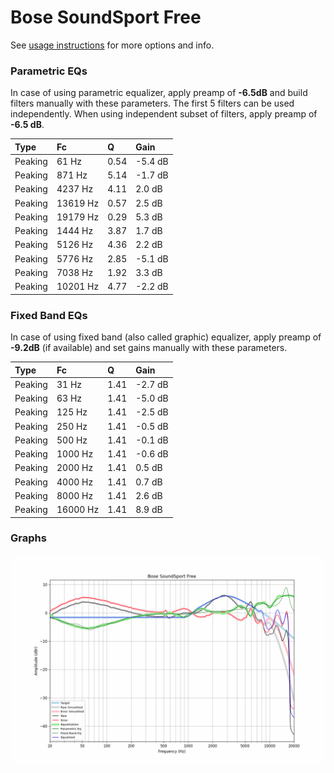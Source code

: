 # Bose SoundSport Free
See [usage instructions](https://github.com/jaakkopasanen/AutoEq#usage) for more options and info.

### Parametric EQs
In case of using parametric equalizer, apply preamp of **-6.5dB** and build filters manually
with these parameters. The first 5 filters can be used independently.
When using independent subset of filters, apply preamp of **-6.5 dB**.

| Type    | Fc       |    Q | Gain    |
|:--------|:---------|:-----|:--------|
| Peaking | 61 Hz    | 0.54 | -5.4 dB |
| Peaking | 871 Hz   | 5.14 | -1.7 dB |
| Peaking | 4237 Hz  | 4.11 | 2.0 dB  |
| Peaking | 13619 Hz | 0.57 | 2.5 dB  |
| Peaking | 19179 Hz | 0.29 | 5.3 dB  |
| Peaking | 1444 Hz  | 3.87 | 1.7 dB  |
| Peaking | 5126 Hz  | 4.36 | 2.2 dB  |
| Peaking | 5776 Hz  | 2.85 | -5.1 dB |
| Peaking | 7038 Hz  | 1.92 | 3.3 dB  |
| Peaking | 10201 Hz | 4.77 | -2.2 dB |

### Fixed Band EQs
In case of using fixed band (also called graphic) equalizer, apply preamp of **-9.2dB**
(if available) and set gains manually with these parameters.

| Type    | Fc       |    Q | Gain    |
|:--------|:---------|:-----|:--------|
| Peaking | 31 Hz    | 1.41 | -2.7 dB |
| Peaking | 63 Hz    | 1.41 | -5.0 dB |
| Peaking | 125 Hz   | 1.41 | -2.5 dB |
| Peaking | 250 Hz   | 1.41 | -0.5 dB |
| Peaking | 500 Hz   | 1.41 | -0.1 dB |
| Peaking | 1000 Hz  | 1.41 | -0.6 dB |
| Peaking | 2000 Hz  | 1.41 | 0.5 dB  |
| Peaking | 4000 Hz  | 1.41 | 0.7 dB  |
| Peaking | 8000 Hz  | 1.41 | 2.6 dB  |
| Peaking | 16000 Hz | 1.41 | 8.9 dB  |

### Graphs
![](./Bose%20SoundSport%20Free.png)